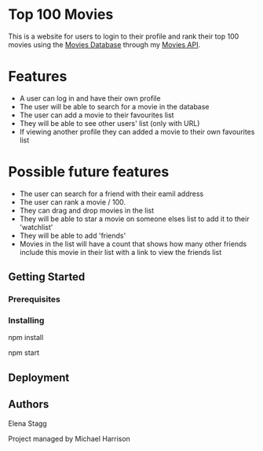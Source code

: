 # Top 100 Movies

This is a website for users to login to their profile and rank their top 100 movies using the [Movies Database](https://www.themoviedb.org/) through my [Movies API](https://github.com/elenastagg/movies-api).

# Features

- A user can log in and have their own profile
- The user will be able to search for a movie in the database
- The user can add a movie to their favourites list
- They will be able to see other users' list (only with URL)
- If viewing another profile they can added a movie to their own favourites list 

# Possible future features

- The user can search for a friend with their eamil address 
- The user can rank a movie / 100.
- They can drag and drop movies in the list
- They will be able to star a movie on someone elses list to add it to their 'watchlist'
- They will be able to add 'friends'
- Movies in the list will have a count that shows how many other friends include this movie in their list with a link to view the friends list

## Getting Started

### Prerequisites

### Installing

npm install

npm start

## Deployment

## Authors

Elena Stagg

Project managed by Michael Harrison
